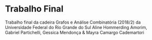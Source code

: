 # Trabalho Final
Trabalho final da cadeira Grafos e Análise Combinatória (2018/2) da Universidade Federal do Rio Grande do Sul
Aline Hommerding Amorim, Gabriel Partichelli, Gessica Mendonça & Mayra Camargo Cademartori
